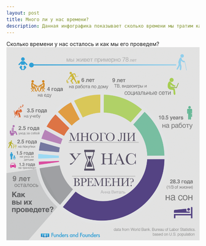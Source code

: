 ```yaml
---
layout: post
title: Много ли у нас времени?
description: Данная инфографика показывает сколько времени мы тратим каждый день в течении жизни.
---
```


Cколько времени у нас осталось и как мы его проведем?
![Много ли у нас времени - инфографика](/img/mnogo-li-u-nas-vremeni.png)
